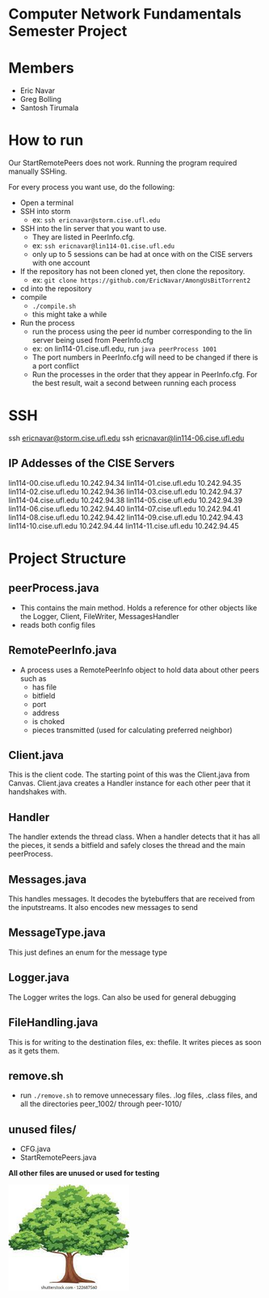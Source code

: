 # Computer Network Fundamentals Semester Project

# Members

- Eric Navar
- Greg Bolling
- Santosh Tirumala

# How to run

Our StartRemotePeers does not work. Running the program required manually SSHing.

For every process you want use, do the following:
- Open a terminal
- SSH into storm
    - ex: `ssh ericnavar@storm.cise.ufl.edu`
- SSH into the lin server that you want to use.
    - They are listed in PeerInfo.cfg.
    - ex: `ssh ericnavar@lin114-01.cise.ufl.edu`
    - only up to 5 sessions can be had at once with on the CISE servers with one account
- If the repository has not been cloned yet, then clone the repository.
    - ex: `git clone https://github.com/EricNavar/AmongUsBitTorrent2`
- cd into the repository
- compile
    - `./compile.sh`
    - this might take a while
- Run the process
    - run the process using the peer id number corresponding to the lin server being used from PeerInfo.cfg
    - ex: on lin114-01.cise.ufl.edu, run `java peerProcess 1001`
    - The port numbers in PeerInfo.cfg will need to be changed if there is a port conflict
    - Run the processes in the order that they appear in PeerInfo.cfg. For the best result, wait a second between running each process

# SSH

ssh ericnavar@storm.cise.ufl.edu
ssh ericnavar@lin114-06.cise.ufl.edu

## IP Addesses of the CISE Servers

lin114-00.cise.ufl.edu  10.242.94.34 
lin114-01.cise.ufl.edu  10.242.94.35
lin114-02.cise.ufl.edu  10.242.94.36
lin114-03.cise.ufl.edu  10.242.94.37
lin114-04.cise.ufl.edu  10.242.94.38
lin114-05.cise.ufl.edu  10.242.94.39
lin114-06.cise.ufl.edu  10.242.94.40
lin114-07.cise.ufl.edu  10.242.94.41
lin114-08.cise.ufl.edu  10.242.94.42
lin114-09.cise.ufl.edu  10.242.94.43
lin114-10.cise.ufl.edu  10.242.94.44
lin114-11.cise.ufl.edu  10.242.94.45

# Project Structure

## peerProcess.java

- This contains the main method. Holds a reference for other objects like the Logger, Client, FileWriter, MessagesHandler
- reads both config files

## RemotePeerInfo.java
- A process uses a RemotePeerInfo object to hold data about other peers such as 
  - has file
  - bitfield
  - port
  - address
  - is choked
  - pieces transmitted (used for calculating preferred neighbor)

## Client.java

This is the client code. The starting point of this was the Client.java from Canvas. Client.java creates a Handler instance for each other peer that it handshakes with.

## Handler
The handler extends the thread class. When a handler detects that it has all the pieces, it sends a bitfield and safely closes the thread and the main peerProcess.

## Messages.java

This handles messages. It decodes the bytebuffers that are received from the inputstreams. It also encodes new messages to send

## MessageType.java

This just defines an enum for the message type  

## Logger.java

The Logger writes the logs. Can also be used for general debugging

## FileHandling.java

This is for writing to the destination files, ex: thefile. It writes pieces as soon as it gets them.

## remove.sh
- run `./remove.sh` to remove unnecessary files. .log files, .class files, and all the directories peer_1002/ through peer-1010/

## unused files/
- CFG.java
- StartRemotePeers.java

**All other files are unused or used for testing**

![](./peer_1001/tree.jpg)  
